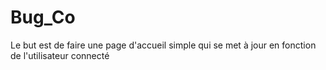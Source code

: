 # Bug_Co
Le but est de faire une page d'accueil simple qui se met à jour en fonction de l'utilisateur connecté

